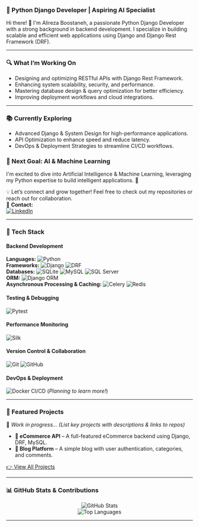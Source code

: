 ### **🚀 Python Django Developer | Aspiring AI Specialist**  
Hi there! 👋 I'm Alireza Boostaneh, a passionate Python Django Developer with a strong background in backend development. I specialize in building scalable and efficient web applications using Django and Django Rest Framework (DRF).  

---

### **🔍 What I’m Working On**  
- Designing and optimizing RESTful APIs with Django Rest Framework.  
- Enhancing system scalability, security, and performance.  
- Mastering database design & query optimization for better efficiency.  
- Improving deployment workflows and cloud integrations.  

---

### **📚 Currently Exploring**  
- Advanced Django & System Design for high-performance applications.  
- API Optimization to enhance speed and reduce latency.  
- DevOps & Deployment Strategies to streamline CI/CD workflows.  

### **🎯 Next Goal: AI & Machine Learning**  
I'm excited to dive into Artificial Intelligence & Machine Learning, leveraging my Python expertise to build intelligent applications. 🚀  

💡 Let’s connect and grow together! Feel free to check out my repositories or reach out for collaboration.  
📧 **Contact:**  
[![LinkedIn](https://img.shields.io/badge/LinkedIn-0A66C2?style=for-the-badge&logo=linkedin&logoColor=white)](https://www.linkedin.com/in/alireza-boostaneh-105309254/)  

---

### **🧪 Tech Stack**  

#### **Backend Development**  
**Languages:** ![Python](https://img.shields.io/badge/Python-3776AB?style=for-the-badge&logo=python&logoColor=white)  
**Frameworks:** ![Django](https://img.shields.io/badge/Django-092E20?style=for-the-badge&logo=django&logoColor=white) ![DRF](https://img.shields.io/badge/DRF-ff1709?style=for-the-badge&logo=django&logoColor=white)  
**Databases:** ![SQLite](https://img.shields.io/badge/SQLite-003B57?style=for-the-badge&logo=sqlite&logoColor=white) ![MySQL](https://img.shields.io/badge/MySQL-4479A1?style=for-the-badge&logo=mysql&logoColor=white) ![SQL Server](https://img.shields.io/badge/SQL%20Server-CC2927?style=for-the-badge&logo=microsoft-sql-server&logoColor=white)  
**ORM:** ![Django ORM](https://img.shields.io/badge/Django%20ORM-092E20?style=for-the-badge&logo=django&logoColor=white)  
**Asynchronous Processing & Caching:** ![Celery](https://img.shields.io/badge/Celery-37814A?style=for-the-badge&logo=celery&logoColor=white) ![Redis](https://img.shields.io/badge/Redis-DC382D?style=for-the-badge&logo=redis&logoColor=white)  

#### **Testing & Debugging**  
![Pytest](https://img.shields.io/badge/Pytest-0A9EDC?style=for-the-badge&logo=pytest&logoColor=white)  

#### **Performance Monitoring**  
![Silk](https://img.shields.io/badge/Silk-F7C223?style=for-the-badge)  

#### **Version Control & Collaboration**  
![Git](https://img.shields.io/badge/Git-F05032?style=for-the-badge&logo=git&logoColor=white) ![GitHub](https://img.shields.io/badge/GitHub-181717?style=for-the-badge&logo=github&logoColor=white)  

#### **DevOps & Deployment**  
![Docker](https://img.shields.io/badge/Docker-2496ED?style=for-the-badge&logo=docker&logoColor=white) CI/CD (_Planning to learn more!_)  

---

### **📌 Featured Projects**  

🚧 _Work in progress... (List key projects with descriptions & links to repos)_  

- **🛂 eCommerce API** – A full-featured eCommerce backend using Django, DRF, MySQL.  
- **📝 Blog Platform** – A simple blog with user authentication, categories, and comments.  

[👉 View All Projects](https://github.com/your-username?tab=repositories)  

---

### **📊 GitHub Stats & Contributions**  

<p align="center">  
  <img src="https://github-readme-stats.vercel.app/api?username=your-username&show_icons=true&theme=dark" alt="GitHub Stats"/>  
  <br>  
  <img src="https://github-readme-stats.vercel.app/api/top-langs/?username=your-username&layout=compact&theme=dark" alt="Top Languages"/>  
</p>  

---
